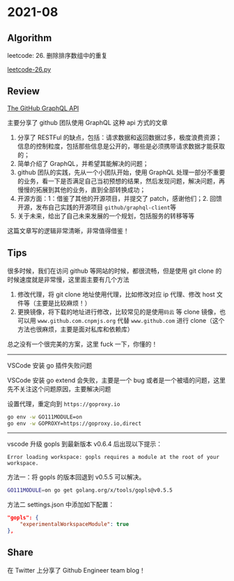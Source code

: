 # 2021-08

## Algorithm

leetcode: 26. 删除排序数组中的重复

[leetcode-26.py](leetcode-26.py)

## Review

[The GitHub GraphQL API](https://github.blog/2016-09-14-the-github-graphql-api/)

主要分享了 github 团队使用 GraphQL 这种 api 方式的文章

1. 分享了 RESTFul 的缺点，包括：请求数据和返回数据过多，极度浪费资源；信息的控制粒度，包括那些信息是公开的，哪些是必须携带请求数据才能获取的；
2. 简单介绍了 GraphQL，并希望其能解决的问题；
3. github 团队的实践，先从一个小团队开始，使用 GraphQL 处理一部分不重要的业务，看一下是否满足自己当初预想的结果，然后发现问题，解决问题，再慢慢的拓展到其他的业务，直到全部转换成功；
4. 开源方面：1：借鉴了其他的开源项目，并提交了 patch，感谢他们；2. 回馈开源，发布自己实践的开源项目 `github/graphql-client`等
5. 关于未来，给出了自己未来发展的一个规划，包括服务的转移等等

这篇文章写的逻辑非常清晰，非常值得借鉴！

## Tips

很多时候，我们在访问 github 等网站的时候，都很流畅，但是使用 git clone 的时候速度就是非常慢，这里面主要有几个方法

1. 修改代理，将 git clone 地址使用代理，比如修改对应 ip 代理、修改 host 文件等（主要是比较麻烦！）
2. 更换镜像，将下载的地址进行修改，比较常见的是使用`码云` 等 clone 镜像，也可以用 `www.github.com.cnpmjs.org` 代替 `www.github.com` 进行 clone（这个方法也很麻烦，主要是面对私库和依赖库）

总之没有一个很完美的方案，这里 fuck 一下，你懂的！

---

VSCode 安装 go 插件失败问题

VSCode 安装 go extend 会失败，主要是一个 bug 或者是一个被墙的问题，这里先不关注这个问题原因，主要解决问题

设置代理，重定向到 `https://goproxy.io`

```bash
go env -w GO111MODULE=on
go env -w GOPROXY=https://goproxy.io,direct
```

---

vscode 升级 gopls 到最新版本 v0.6.4 后出现以下提示：

`Error loading workspace: gopls requires a module at the root of your workspace.`

方法一：将 gopls 的版本回退到 v0.5.5 可以解决。

```bash
GO111MODULE=on go get golang.org/x/tools/gopls@v0.5.5
```

方法二
settings.json 中添加如下配置：

```json
"gopls": {
    "experimentalWorkspaceModule": true
},
```

## Share

在 Twitter 上分享了 Github Engineer team blog！
